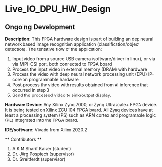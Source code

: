# Live_IO_DPU_HW_Design
## **Ongoing Development**

**Description**:
This FPGA hardware design is part of building an dep neural network based image recognition application (classification/object detection). 
The tentative flow of the application:
1. Input video from a source USB camera (software/driver in linux), or via via MIPI-CSI port, both connected to FPGA board
2. Process the input video in external memory (DRAM) with hardware
3. Process the video with deep neural network processing unit (DPU) IP-core on programmable hardware
4. Post-process the video with results obtained from AI inference that occurred in step 3
5. Send the processed video to sink/output display.

**Hardware Device**: Any Xilinx Zynq 7000, or Zynq Ultrascale+ FPGA device. It is being tested on Xilinx ZCU 104 FPGA board. All Zynq devices have at least a processing system (PS) such as ARM cortex and programable logic (PL) integrated into the FPGA board.

**IDE/software**:
Vivado from Xilinx 2020.2

** Contributors **
1. A K M Sharif Kaiser (student)
2. Dr. Jörg Pospiech (supervisor)
3. Dr. Streitferdt (supervisor)

